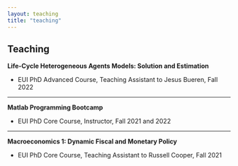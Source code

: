 ```yaml
---
layout: teaching
title: "teaching"
---
```


## Teaching

**Life-Cycle Heterogeneous Agents Models: Solution and Estimation**
   - EUI PhD Advanced Course, Teaching Assistant to Jesus Bueren, Fall 2022
   
   
---
   
**Matlab Programming Bootcamp**
   - EUI PhD Core Course, Instructor, Fall 2021 and 2022 
   
   
---

**Macroeconomics 1: Dynamic Fiscal and Monetary Policy**
   - EUI PhD Core Course, Teaching Assistant to Russell Cooper, Fall 2021
